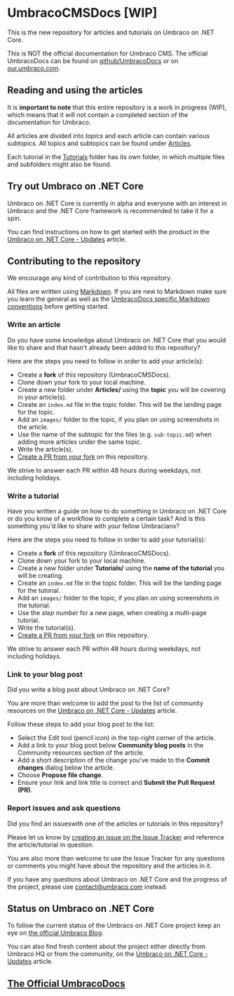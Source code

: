 # UmbracoCMSDocs [WIP]

This is the new repository for articles and tutorials on Umbraco on .NET Core.

This is NOT the official documentation for Umbraco CMS. The official UmbracoDocs can be found on [github/UmbracoDocs](https://github.com/umbraco/UmbracoDocs) or on [our.umbraco.com](https://our.umbraco.com/).

## Reading and using the articles

It is **important to note** that this entire repository is a work in progress (WIP), which means that it will not contain a completed section of the documentation for Umbraco.

All articles are divided into *topics* and each article can contain various *subtopics*. All topics and subtopics can be found under [Articles](Articles).

Each tutorial in the [Tutorials](Tutorials) folder has its own folder, in which multiple files and subfolders might also be found.

## Try out Umbraco on .NET Core

Umbraco on .NET Core is currently in alpha and everyone with an interest in Umbraco and the .NET Core framework is recommended to take it for a spin.

You can find instructions on how to get started with the product in the [Umbraco on .NET Core - Updates](UmbracoNetCoreUpdates.md) article.

## Contributing to the repository

We encourage any kind of contribution to this repository.

All files are written using [Markdown](https://www.markdownguide.org/cheat-sheet/). If you are new to Markdown make sure you learn the general as well as the [UmbracoDocs specific Markdown conventions](https://our.umbraco.com/documentation/Contribute/Markdown-Conventions/) before getting started.

### Write an article

Do you have some knowledge about Umbraco on .NET Core that you would like to share and that hasn't already been added to this repository?

Here are the steps you need to follow in order to add your article(s):

* Create a **fork** of this repository (UmbracoCMSDocs).
* Clone down your fork to your local machine.
* Create a new folder under **Articles/** using the **topic** you will be covering in your article(s).
* Create an `index.md` file in the topic folder. This will be the landing page for the topic.
* Add an `images/` folder to the topic, if you plan on using screenshots in the article.
* Use the name of the subtopic for the files (e.g. `sub-topic.md`) when adding more articles under the same topic.
* Write the article(s).
* [Create a PR from your fork](https://docs.github.com/en/free-pro-team@latest/github/collaborating-with-issues-and-pull-requests/creating-a-pull-request-from-a-fork) on this repository.

We strive to answer each PR within 48 hours during weekdays, not including holidays.

### Write a tutorial

Have you written a guide on how to do something in Umbraco on .NET Core or do you know of a workflow to complete a certain task? And is this something you'd like to share with your fellow Umbracians?

Here are the steps you need to follow in order to add your tutorial(s):

* Create a **fork** of this repository (UmbracoCMSDocs).
* Clone down your fork to your local machine.
* Create a new folder under **Tutorials/** using the **name of the tutorial** you will be creating.
* Create an `index.md` file in the topic folder. This will be the landing page for the tutorial.
* Add an `images/` folder to the topic, if you plan on using screenshots in the tutorial.
* Use the *step number* for a new page, when creating a multi-page tutorial.
* Write the tutorial(s).
* [Create a PR from your fork](https://docs.github.com/en/free-pro-team@latest/github/collaborating-with-issues-and-pull-requests/creating-a-pull-request-from-a-fork) on this repository.

We strive to answer each PR within 48 hours during weekdays, not including holidays.

### Link to your blog post

Did you write a blog post about Umbraco on .NET Core?

You are more than welcome to add the post to the list of community resources on the [Umbraco on .NET Core - Updates](UmbracoNetCoreUpdates.md) article.

Follow these steps to add your blog post to the list:

* Select the Edit tool (pencil icon) in the top-right corner of the article.
* Add a link to your blog post below **Community blog posts** in the Community resources section of the article.
* Add a short description of the change you've made to the **Commit changes** dialog below the article.
* Choose **Propose file change**.
* Ensure your link and link title is correct and **Submit the Pull Request (PR)**.

### Report issues and ask questions

Did you find an issueswith one of the articles or tutorials in this repository?

Please let us know by [creating an issue on the Issue Tracker](https://github.com/umbraco/UmbracoCMSDocs/issues) and reference the article/tutorial in question.

You are also more than welcome to use the Issue Tracker for any questions or comments you might have about the repository and the articles in it.

If you have any questions about Umbraco on .NET Core and the progress of the project, please use contact@umbraco.com instead.

## Status on Umbraco on .NET Core

To follow the current status of the Umbraco on .NET Core project keep an eye on [the official Umbraco Blog](https://umbraco.com/blog/).

You can also find fresh content about the project either directly from Umbraco HQ or from the community, on the [Umbraco on .NET Core - Updates](UmbracoNetCoreUpdates.md) article.

## [The Official UmbracoDocs](https://github.com/umbraco/UmbracoDocs)
